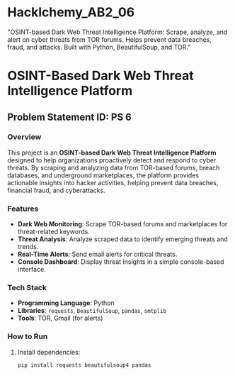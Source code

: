 # Hacklchemy_AB2_06
"OSINT-based Dark Web Threat Intelligence Platform: Scrape, analyze, and alert on cyber threats from TOR forums. Helps prevent data breaches, fraud, and attacks. Built with Python, BeautifulSoup, and TOR."

# OSINT-Based Dark Web Threat Intelligence Platform

## Problem Statement ID: PS 6

### Overview
This project is an **OSINT-based Dark Web Threat Intelligence Platform** designed to help organizations proactively detect and respond to cyber threats. By scraping and analyzing data from TOR-based forums, breach databases, and underground marketplaces, the platform provides actionable insights into hacker activities, helping prevent data breaches, financial fraud, and cyberattacks.

### Features
- **Dark Web Monitoring**: Scrape TOR-based forums and marketplaces for threat-related keywords.
- **Threat Analysis**: Analyze scraped data to identify emerging threats and trends.
- **Real-Time Alerts**: Send email alerts for critical threats.
- **Console Dashboard**: Display threat insights in a simple console-based interface.

### Tech Stack
- **Programming Language**: Python
- **Libraries**: `requests`, `BeautifulSoup`, `pandas`, `smtplib`
- **Tools**: TOR, Gmail (for alerts)

### How to Run
1. Install dependencies:
   ```bash
   pip install requests beautifulsoup4 pandas
